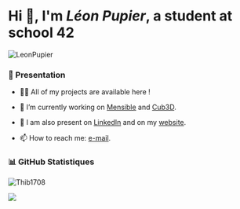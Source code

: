 <h1 align="left">Hi 👋, I'm <i>Léon Pupier</i>, a student at school 42</h1>

<p align="left"> <img src="https://komarev.com/ghpvc/?username=LeonPupier&label=Profile%20views&color=0e75b6&style=flat" alt="LeonPupier" /> </p>

### 📕 Presentation

- 👨‍💻 All of my projects are available here !

- 🌱 I’m currently working on [Mensible](https://github.com/LeonPupier/Mensible) and [Cub3D](https://github.com/aLeuleu/cub3d).

- 📝 I am also present on [LinkedIn](https://www.linkedin.com/in/léon-pupier-3ba10a250/) and on my [website](https://leonpupier.fr).

- 📫 How to reach me: [e-mail](mailto:public_contact.l2qt6@slmail.me).

### 📊 GitHub Statistiques

<p display="left"><img src="https://github-readme-stats.vercel.app/api?username=LeonPupier&show_icons=true&theme=cobalt" alt="Thib1708" />
<p display="left"><img src="https://github-readme-stats.vercel.app/api/top-langs/?username=LeonPupier&layout=compact&count_private=true&theme=cobalt" />
